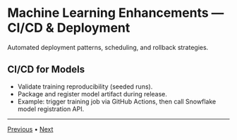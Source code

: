 # Machine Learning Enhancements — CI/CD & Deployment

Automated deployment patterns, scheduling, and rollback strategies.


## CI/CD for Models
- Validate training reproducibility (seeded runs).
- Package and register model artifact during release.
- Example: trigger training job via GitHub Actions, then call Snowflake model registration API.

---

[Previous](./5-testing-and-validation.md) • [Next](./7-performance-and-best-practices.md)
